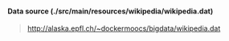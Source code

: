 #### Data source (./src/main/resources/wikipedia/wikipedia.dat)
>http://alaska.epfl.ch/~dockermoocs/bigdata/wikipedia.dat